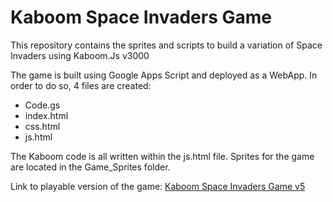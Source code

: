 # Kaboom Space Invaders Game
This repository contains the sprites and scripts to build a variation of Space Invaders using Kaboom.Js v3000

The game is built using Google Apps Script and deployed as a WebApp. In order to do so, 4 files are created:

- Code.gs
- index.html
- css.html
- js.html
  
The Kaboom code is all written within the js.html file. Sprites for the game are located in the Game_Sprites folder.

Link to playable version of the game: [Kaboom Space Invaders Game v5](https://script.google.com/macros/s/AKfycbwEcrzIt_ugPZr-SSFZojcmgVxGJ2B2RpDcq_VBRZ2k_WZmg-jmPGBrSPO5NmQkiWhq/exec)
